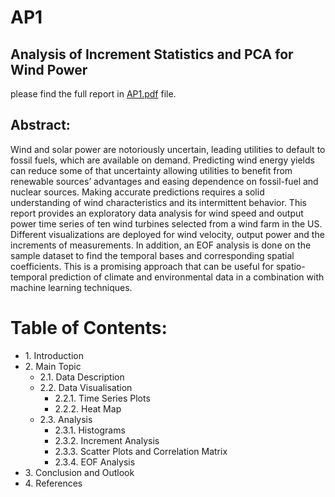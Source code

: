# AP1
## Analysis of Increment Statistics and PCA for Wind Power 

please find the full report in [AP1.pdf](.\AP1.pdf) file.

## Abstract:
Wind and solar power are notoriously uncertain, leading utilities to default to fossil fuels, which are available on demand. Predicting wind energy yields can reduce some of that uncertainty allowing utilities to benefit from renewable sources’ advantages and easing dependence on fossil-fuel and nuclear sources. Making accurate predictions requires a solid understanding of wind characteristics and its intermittent behavior. This report provides an exploratory data analysis for wind speed and output power time series of ten wind turbines selected from a wind farm in the US. Different visualizations are deployed for wind velocity, output power and the increments of measurements. In addition, an EOF analysis is done on the sample dataset to find the temporal bases and corresponding spatial coefficients. This is a promising approach that can be useful for spatio-temporal prediction of climate and environmental data in a combination with machine learning techniques.


# Table of Contents:

* 1\.  Introduction
* 2\.  Main Topic
  * 2.1\.  Data Description
  * 2.2\.  Data Visualisation 
    * 2.2.1\.  Time Series Plots
    * 2.2.2\.  Heat Map
  * 2.3\.  Analysis
    * 2.3.1\.  Histograms
    * 2.3.2\.  Increment Analysis
    * 2.3.3\.  Scatter Plots and Correlation Matrix
    * 2.3.4\.  EOF Analysis
* 3\.  Conclusion and Outlook
* 4\.  References
